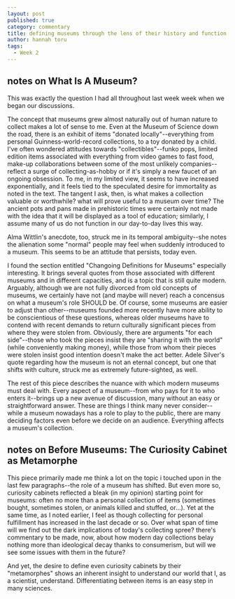 ```yaml
---
layout: post
published: true
category: commentary
title: defining museums through the lens of their history and function
author: hannah toru
tags:
  - Week 2
---
```

## notes on What Is A Museum?

This was exactly the question I had all throughout last week week when we began our discussions.

The concept that museums grew almost naturally out of human nature to collect makes a lot of sense to me. Even at the Museum of Science down the road, there is an exhibit of items "donated locally"--everything from personal Guinness-world-record collections, to a toy donated by a child. I've often wondered attitudes towards "collectibles"--funko pops, limited edition items associated with everything from video games to fast food, make-up collaborations between some of the most unlikely companies--reflect a surge of collecting-as-hobby or if it's simply a new faucet of an ongoing obsession. To me, in my limited view, it seems to have increased exponentially, and it feels tied to the speculated desire for immortality as noted in the text. The tangent I ask, then, is what makes a collection valuable or worthwhile? what will prove useful to a museum over time? The ancient pots and pans made in prehistoric times were certainly not made with the idea that it will be displayed as a tool of education; similarly, I assume many of us do not function in our day-to-day lives this way.

Alma Wittlin's anecdote, too, struck me in its temporal ambiguity--she notes the alienation some "normal" people may feel when suddenly introduced to a museum. This seems to be an attitude that persists, today even.

I found the section entitled "Changoing Definitions for Museums" especially interesting. It brings several quotes from those associated with different museums and in different capacities, and is a topic that is still quite modern. Arguably, although we are not fully divorced from old concepts of museums, we certainly have not (and maybe will never) reach a concensus on what a museum's role SHOULD be. Of course, some museums are easier to adjust than other--museums founded more recently have more ability to be conscientious of these questions, whereas older museums have to contend with recent demands to return culturally significant pieces from where they were stolen from. Obviously, there are arguments "for each side"--those who took the pieces insist they are "sharing it with the world" (while conveniently making money), while those from whom their pieces were stolen insist good intention doesn't make the act better. Adele Silver's quote regarding how the museum is not an eternal concept, but one that shifts with culture, struck me as extremely future-sighted, as well. 

The rest of this piece describes the nuance with which modern museums must deal with. Every aspect of a museum--from who pays for it to who enters it--brings up a new avenue of discussion, many without an easy or straightforward answer. These are things I think many never consider--while a museum nowadays has a role to play to the public, there are many deciding factors even before we decide on an audience. Everything affects a museum's collection. 

## notes on Before Museums: The Curiosity Cabinet as Metamorphe
This piece primarily made me think a lot on the topic i touched upon in the last few paragraphs--the role of a museum has shifted. But even more so, curiosity cabinets reflected a bleak (in my opinion) starting point for museums: often no more than a personal collection of items (sometimes bought, sometimes stolen, or animals killed and stuffed, or...). Yet at the same time, as I noted earlier, I feel as though collecting for personal fulfillment has increased in the last decade or so. Over what span of time will we find out the dark implications of today's collecting spree? there's commentary to be made, now, about how modern day collections belay nothing more than ideological decay thanks to consumerism, but will we see some issues with them in the future? 

And yet, the desire to define even curiosity cabinets by their "metamorphes" shows an inherent insight to understand our world that I, as a scientist, understand. Differentiating between items is an easy step in many sciences. 